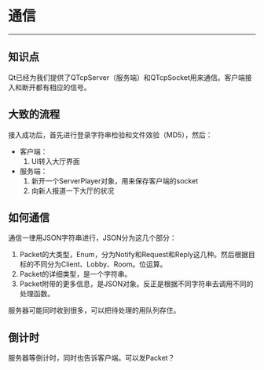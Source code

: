 # 通信

___

## 知识点

Qt已经为我们提供了QTcpServer（服务端）和QTcpSocket用来通信。客户端接入和断开都有相应的信号。

## 大致的流程

接入成功后，首先进行登录字符串检验和文件效验（MD5），然后：

- 客户端：
  1. UI转入大厅界面
- 服务端：
  1. 新开一个ServerPlayer对象，用来保存客户端的socket
  2. 向新人报道一下大厅的状况

## 如何通信

通信一律用JSON字符串进行，JSON分为这几个部分：

1. Packet的大类型，Enum，分为Notify和Request和Reply这几种。然后根据目标的不同分为Client、Lobby、Room。位运算。
2. Packet的详细类型，是一个字符串。
3. Packet附带的更多信息，是JSON对象。反正是根据不同字符串去调用不同的处理函数。

服务器可能同时收到很多，可以把待处理的用队列存住。

## 倒计时

服务器等倒计时，同时也告诉客户端。可以发Packet？
